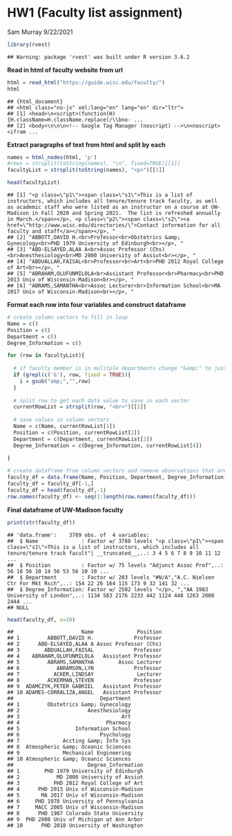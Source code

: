 HW1 (Faculty list assignment)
================
Sam Murray
9/22/2021

``` r
library(rvest)
```

    ## Warning: package 'rvest' was built under R version 3.6.2

**Read in html of faculty website from url**

``` r
html = read_html("https://guide.wisc.edu/faculty/")
html
```

    ## {html_document}
    ## <html class="no-js" xml:lang="en" lang="en" dir="ltr">
    ## [1] <head>\n<script>(function(H){H.className=H.className.replace(/\\bno- ...
    ## [2] <body>\n\n\n<!-- Google Tag Manager (noscript) -->\n<noscript><ifram ...

**Extract paragraphs of text from html and split by each**

``` r
names = html_nodes(html, 'p')
#rows = strsplit(toString(names), "\n", fixed=TRUE)[[1]]
facultyList = strsplit(toString(names), "<p>")[[1]]

head(facultyList)
```

    ## [1] "<p class=\"p1\"><span class=\"s1\">This is a list of instructors, which includes all tenure/tenure track faculty, as well as academic staff who were listed as an instructor on a course at UW-Madison in Fall 2020 and Spring 2021.  The list is refreshed annually in March.</span></p>, <p class=\"p2\"><span class=\"s2\"><a href=\"http://www.wisc.edu/directories/\">Contact information for all faculty and staff</a></span></p>, "
    ## [2] "ABBOTT,DAVID H.<br>Professor<br>Obstetrics &amp; Gynecology<br>PHD 1979 University of Edinburgh<br></p>, "                                                                                                                                                                                                                                                                                                                                
    ## [3] "ABD-ELSAYED,ALAA A<br>Assoc Professor (Chs)<br>Anesthesiology<br>MD 2000 University of Assiut<br></p>, "                                                                                                                                                                                                                                                                                                                                  
    ## [4] "ABDUALLAH,FAISAL<br>Professor<br>Art<br>PHD 2012 Royal College of Art<br></p>, "                                                                                                                                                                                                                                                                                                                                                          
    ## [5] "ABRAHAM,OLUFUNMILOLA<br>Assistant Professor<br>Pharmacy<br>PHD 2013 Univ of Wisconsin-Madison<br></p>, "                                                                                                                                                                                                                                                                                                                                  
    ## [6] "ABRAMS,SAMANTHA<br>Assoc Lecturer<br>Information School<br>MA 2017 Univ of Wisconsin-Madison<br></p>, "

**Format each row into four variables and construct dataframe**

``` r
# create column vectors to fill in loop
Name = c()
Position = c()
Department = c()
Degree_Information = c()

for (row in facultyList){
  
  # if faculty member is in mulitple departments change "&amp;" to just "&"
  if (grepl(c('&'), row, fixed = TRUE)){
    i = gsub("amp;","",row)
  }
  
  # split row to get each data value to save in each vector
  currentRowList = strsplit(row, "<br>")[[1]]
  
  # save values in column vectors
  Name = c(Name, currentRowList[1])
  Position = c(Position, currentRowList[2])
  Department = c(Department, currentRowList[3])
  Degree_Information = c(Degree_Information, currentRowList[4])
  
}

# create dataframe from column vectors and remove observations that aren't faculty members, then reset the index
faculty_df = data.frame(Name, Position, Department, Degree_Information)
faculty_df = faculty_df[-1,]
faculty_df = head(faculty_df,-1)
row.names(faculty_df) <- seq(1:length(row.names(faculty_df)))
```

**Final dataframe of UW-Madison faculty**

``` r
print(str(faculty_df))
```

    ## 'data.frame':    3789 obs. of  4 variables:
    ##  $ Name              : Factor w/ 3788 levels "<p class=\"p1\"><span class=\"s1\">This is a list of instructors, which includes all tenure/tenure track facult"| __truncated__,..: 3 4 5 6 7 8 9 10 11 12 ...
    ##  $ Position          : Factor w/ 75 levels "Adjunct Assoc Prof",..: 56 18 56 10 14 56 53 56 10 10 ...
    ##  $ Department        : Factor w/ 203 levels "#N/A","A.C. Nielsen Ctr For Mkt Rsch",..: 154 22 26 164 115 173 9 32 141 32 ...
    ##  $ Degree_Information: Factor w/ 2502 levels "</p>, ","AA 1983 University of London",..: 1134 583 2176 2233 442 1124 448 1263 2008 2444 ...
    ## NULL

``` r
head(faculty_df, n=10)
```

    ##                      Name              Position
    ## 1         ABBOTT,DAVID H.             Professor
    ## 2      ABD-ELSAYED,ALAA A Assoc Professor (Chs)
    ## 3        ABDUALLAH,FAISAL             Professor
    ## 4    ABRAHAM,OLUFUNMILOLA   Assistant Professor
    ## 5         ABRAMS,SAMANTHA        Assoc Lecturer
    ## 6            ABRAMSON,LYN             Professor
    ## 7           ACKER,LINDSAY              Lecturer
    ## 8         ACKERMAN,STEVEN             Professor
    ## 9  ADAMCZYK,PETER GABRIEL   Assistant Professor
    ## 10 ADAMES-CORRALIZA,ANGEL   Assistant Professor
    ##                            Department
    ## 1         Obstetrics &amp; Gynecology
    ## 2                      Anesthesiology
    ## 3                                 Art
    ## 4                            Pharmacy
    ## 5                  Information School
    ## 6                          Psychology
    ## 7              Accting &amp; Info Sys
    ## 8  Atmospheric &amp; Oceanic Sciences
    ## 9              Mechanical Engineering
    ## 10 Atmospheric &amp; Oceanic Sciences
    ##                        Degree_Information
    ## 1        PHD 1979 University of Edinburgh
    ## 2            MD 2000 University of Assiut
    ## 3           PHD 2012 Royal College of Art
    ## 4      PHD 2013 Univ of Wisconsin-Madison
    ## 5       MA 2017 Univ of Wisconsin-Madison
    ## 6     PHD 1978 University of Pennsylvania
    ## 7     MACC 2005 Univ of Wisconsin-Madison
    ## 8      PHD 1987 Colorado State University
    ## 9  PHD 2008 Univ of Michigan at Ann Arbor
    ## 10      PHD 2018 University of Washington
